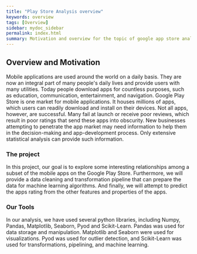 ```yaml
---
title: "Play Store Analysis overview"
keywords: overview
tags: [Overview]
sidebar: mydoc_sidebar
permalink: index.html
summary: Motivation and overview for the topic of google app store analytics and the value of such analytics to different stakeholders.
---
```



## Overview and Motivation

Mobile applications are used around the world on a daily basis. They are now an integral part of many people's daily lives and provide users with many utilities. Today people download apps for countless purposes, such as education, communication, entertainment, and navigation. Google Play Store is one market for mobile applications. It houses millions of apps, which users can readily download and install on their devices. Not all apps, however, are successful. Many fail at launch or receive poor reviews, which result in poor ratings that send these apps into obscurity. New businesses attempting to penetrate the app market may need information to help them in the decision-making and app-development process. Only extensive statistical analysis can provide such information.

### The project

In this project, our goal is to explore some interesting relationships among a subset of the mobile apps on the Google Play Store. Furthermore, we will provide a data cleaning and transformation pipeline that can prepare the data for machine learning algorithms. And finally, we will attempt to predict the apps rating from the other features and properties of the apps.

### Our Tools

In our analysis, we have used several python libraries, including Numpy, Pandas, Matplotlib, Seaborn, Pyod and Scikit-Learn. Pandas was used for data storage and manipulation. Matplotlib and Seaborn were used for visualizations. Pyod was used for outlier detection, and Scikit-Learn was used for transformations, pipelining, and machine learning.